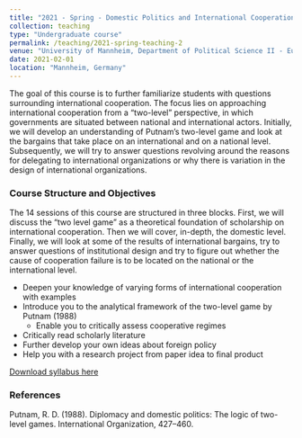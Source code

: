 ```yaml
---
title: "2021 - Spring - Domestic Politics and International Cooperation"
collection: teaching
type: "Undergraduate course"
permalink: /teaching/2021-spring-teaching-2
venue: "University of Mannheim, Department of Political Science II - European Politics"
date: 2021-02-01
location: "Mannheim, Germany"
---
```



The goal of this course is to further familiarize students with questions surrounding international cooperation. The focus lies on approaching international cooperation from a “two-level” perspective, in which governments are situated between national and international actors. Initially, we will develop an understanding of Putnam’s two-level game and look at the bargains that take place on an international and on a national level. Subsequently, we will try to answer questions revolving around the reasons for delegating to international organizations or why there is variation in the design of international organizations.

### Course Structure and Objectives

The 14 sessions of this course are structured in three blocks. First, we will discuss the “two level game” as a theoretical foundation of scholarship on international cooperation. Then we will cover, in-depth, the domestic level. Finally, we will look at some of the results of international bargains, try to answer questions of institutional design and try to figure out whether the cause of cooperation failure is to be located on the national or the international level.

- Deepen your knowledge of varying forms of international cooperation with examples
- Introduce you to the analytical framework of the two-level game by Putnam (1988)
    - Enable you to critically assess cooperative regimes
- Critically read scholarly literature
- Further develop your own ideas about foreign policy
- Help you with a research project from paper idea to final product

[Download syllabus here](http://davidweyrauch.github.io/files/2020-spring-teaching.pdf)

### References

Putnam, R. D. (1988). Diplomacy and domestic politics: The logic of two-level games. International Organization, 427–460.
